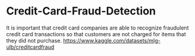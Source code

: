 # Credit-Card-Fraud-Detection
It is important that credit card companies are able to recognize fraudulent credit card transactions so that customers are not charged for items that they did not purchase. 
https://www.kaggle.com/datasets/mlg-ulb/creditcardfraud

